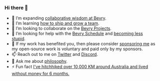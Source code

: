 ### Hi there 👋

- 🔭 I’m expanding [collaborative wisdom at Bevry](https://bevry.me).
- 🌱 I’m learning [how to ship and grow a team](https://balupton.com/goodreads).
- 👯 I’m looking to collaborate on the [Bevry Projects](https://bevry.me/projects).
- 🤔 I’m looking for help with the [Bevry Schedule](https://bevry.me/schedule) and [becoming less stupid](https://bevry.me/meetings).
- 💸 If my work has benefited you, then please consider [sponsoring me](https://github.com/sponsors/balupton) as my open-source work is voluntary and paid only by my sponsors.
- 📫 Reach out to me on [Twitter](https://balupton.com/twitter) and [Discord](https://bevry.me/discord).
- 💬 Ask me about [philosophy](https://bevry.me/youtube).
- ⚡ Fun fact [I've hitchhiked over 10,000 KM around Australia and lived without money for 6 months.](https://gist.github.com/balupton/d08bbcdcf25cd38b135743e16050a1e9)
